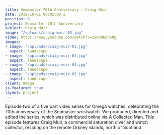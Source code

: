 ```yaml
---
title: Seamaster 70th Anniversary — Craig Muir
date: 2018-10-01 00:02:00 Z
position: 6
project: Seamaster 70th Anniversary
subject: Craig Muir
image: "/uploads/craig-muir-03.jpg"
video: https://www.youtube.com/watch?v=zS0dUEOns0g
images:
- image: "/uploads/craig-muir-01.jpg"
  aspect: landscape
- image: "/uploads/craig-muir-02.jpg"
  aspect: landscape
- image: "/uploads/craig-muir-04.jpg"
  aspect: landscape
- image: "/uploads/craig-muir-05.jpg"
  aspect: landscape
client: Omega
is-featured: true
layout: project
---
```


Episode two of a five part video series for Omega watches, celebrating the 70th anniversary of the Seamaster wristwatch.  We produced, directed and edited the series, which was distributed online via A Collected Man. This episode features Craig Muir, a commercial saturation diver and watch collector, residing on the remote Orkney islands, north of Scotland. 